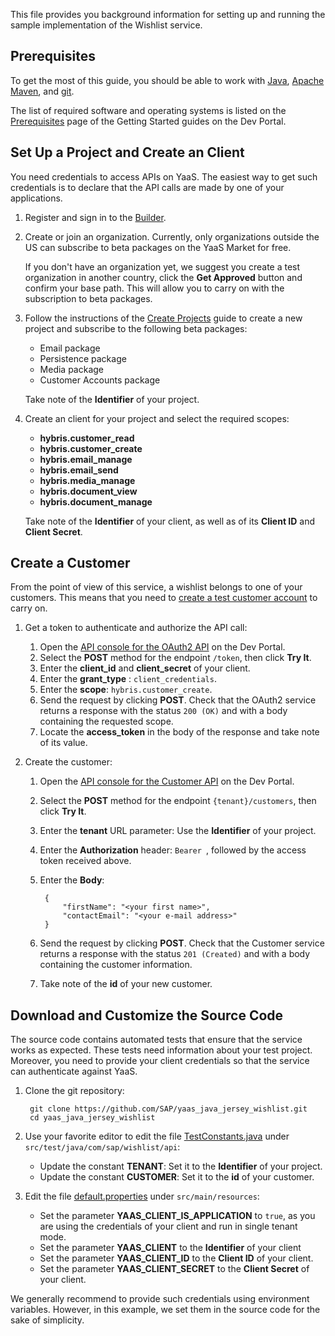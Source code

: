 This file provides you background information for setting up and running the sample implementation of the Wishlist service.


Prerequisites
-------------

To get the most of this guide, you should be able to work with [Java](http://www.java.com/), [Apache Maven](http://maven.apache.org/), and [git](https://git-scm.com/).

The list of required software and operating systems is listed on the [Prerequisites](https://devportal.yaas.io/gettingstarted/prerequisites/index.html) page of the Getting Started guides on the Dev Portal.


Set Up a Project and Create an Client
------------------------------------------

You need credentials to access APIs on YaaS. The easiest way to get such credentials is to declare that the API calls are made by one of your applications.

1. Register and sign in to the [Builder](https://builder.yaas.io/).

2. Create or join an organization. Currently, only organizations outside the US can subscribe to beta packages on the YaaS Market for free.

   If you don't have an organization yet, we suggest you create a test organization in another country, click the **Get Approved** button and confirm your base path. This will allow you to carry on with the subscription to beta packages.

3. Follow the instructions of the [Create Projects](https://devportal.yaas.io/tools/builder/#CreateProjects) guide to create a new project and subscribe to the following beta packages:

    - Email package
    - Persistence package
    - Media package
    - Customer Accounts package

    Take note of the **Identifier** of your project.

4. Create an client for your project and select the required scopes:

    - **hybris.customer_read**
    - **hybris.customer_create**
    - **hybris.email_manage**
    - **hybris.email_send**
    - **hybris.media_manage**
    - **hybris.document_view**
    - **hybris.document_manage**

    Take note of the **Identifier** of your client, as well as of its **Client ID** and **Client Secret**.


Create a Customer
-----------------

From the point of view of this service, a wishlist belongs to one of your customers. This means that you need to [create a test customer account](https://devportal.yaas.io/services/customer/latest/index.html#CreateNewAccount) to carry on.

1. Get a token to authenticate and authorize the API call:

    1. Open the [API console for the OAuth2 API](https://devportal.yaas.io/services/oauth2/latest/apiconsole.html) on the Dev Portal.
    2. Select the **POST** method for the endpoint `/token`, then click **Try It**.
    3. Enter the **client_id** and **client_secret** of your client.
    4. Enter the **grant_type** : `client_credentials`.
    5. Enter the **scope**: `hybris.customer_create`.
    6. Send the request by clicking **POST**. Check that the OAuth2 service returns a response with the status `200 (OK)` and with a body containing the requested scope.
    7. Locate the **access_token** in the body of the response and take note of its value.

2. Create the customer:

    1. Open the [API console for the Customer API](https://devportal.yaas.io/services/customer/latest/index.html) on the Dev Portal.
    2. Select the **POST** method for the endpoint `{tenant}/customers`, then click **Try It**.
    3. Enter the **tenant** URL parameter: Use the **Identifier** of your project.
    4. Enter the **Authorization** header: `Bearer `, followed by the access token received above.
    5. Enter the **Body**:

            {
                "firstName": "<your first name>",
                "contactEmail": "<your e-mail address>"
            }

    6. Send the request by clicking **POST**. Check that the Customer service returns a response with the status `201 (Created)` and with a body containing the customer information.
    7. Take note of the **id** of your new customer.


Download and Customize the Source Code
--------------------------------------

The source code contains automated tests that ensure that the service works as expected. These tests need information about your test project. Moreover, you need to provide your client credentials so that the service can authenticate against YaaS.

1. Clone the git repository:

        git clone https://github.com/SAP/yaas_java_jersey_wishlist.git
        cd yaas_java_jersey_wishlist

2. Use your favorite editor to edit the file [TestConstants.java](src/test/java/com/sap/wishlist/api/TestConstants.java) under `src/test/java/com/sap/wishlist/api`:

    * Update the constant **TENANT**: Set it to the **Identifier** of your project.
    * Update the constant **CUSTOMER**: Set it to the **id** of your customer.

3. Edit the file [default.properties](src/main/resources/default.properties) under `src/main/resources`:

    * Set the parameter **YAAS_CLIENT_IS_APPLICATION** to `true`, as you are using the credentials of your client and run in single tenant mode.
    * Set the parameter **YAAS_CLIENT** to the **Identifier** of your client
    * Set the parameter **YAAS_CLIENT_ID** to the **Client ID** of your client.
    * Set the parameter **YAAS_CLIENT_SECRET** to the **Client Secret** of your client.

We generally recommend to provide such credentials using environment variables. However, in this example, we set them in the source code for the sake of simplicity.
